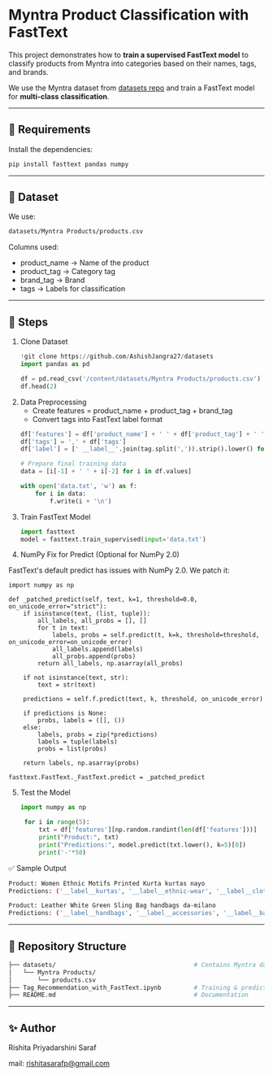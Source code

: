 # Myntra Product Classification with FastText

This project demonstrates how to **train a supervised FastText model** to classify products from Myntra into categories based on their names, tags, and brands.  

We use the Myntra dataset from [datasets repo](https://github.com/AshishJangra27/datasets) and train a FastText model for **multi-class classification**.

---

## 📌 Requirements
Install the dependencies:
```python
pip install fasttext pandas numpy
```
---

## 📂 Dataset
We use:
```bash
datasets/Myntra Products/products.csv
```
Columns used:

- product_name → Name of the product
- product_tag → Category tag
- brand_tag → Brand
- tags → Labels for classification

---

## 🚀 Steps
1. Clone Dataset
    ```python
    !git clone https://github.com/AshishJangra27/datasets
    import pandas as pd
    
    df = pd.read_csv('/content/datasets/Myntra Products/products.csv')
    df.head(2)
    ```
2. Data Preprocessing
   - Create features = product_name + product_tag + brand_tag
   - Convert tags into FastText label format
    ```python
    df['features'] = df['product_name'] + ' ' + df['product_tag'] + ' ' + df['brand_tag']
    df['tags'] = ',' + df['tags']
    df['label'] = [' __label__'.join(tag.split(',')).strip().lower() for tag in df['tags']]
    
    # Prepare final training data
    data = [i[-1] + ' ' + i[-2] for i in df.values]
    
    with open('data.txt', 'w') as f:
        for i in data:
            f.write(i + '\n')
    ```
3. Train FastText Model
    ```python
    import fasttext
    model = fasttext.train_supervised(input='data.txt')
    ```
4. NumPy Fix for Predict (Optional for NumPy 2.0)

FastText's default predict has issues with NumPy 2.0.
We patch it:
    
    import numpy as np
    
    def _patched_predict(self, text, k=1, threshold=0.0, on_unicode_error="strict"):
        if isinstance(text, (list, tuple)):
            all_labels, all_probs = [], []
            for t in text:
                labels, probs = self.predict(t, k=k, threshold=threshold, on_unicode_error=on_unicode_error)
                all_labels.append(labels)
                all_probs.append(probs)
            return all_labels, np.asarray(all_probs)
    
        if not isinstance(text, str):
            text = str(text)
    
        predictions = self.f.predict(text, k, threshold, on_unicode_error)
    
        if predictions is None:
            probs, labels = ([], ())
        else:
            labels, probs = zip(*predictions)
            labels = tuple(labels)
            probs = list(probs)
    
        return labels, np.asarray(probs)
    
    fasttext.FastText._FastText.predict = _patched_predict

5. Test the Model
   ```python
   import numpy as np

    for i in range(5):
        txt = df['features'][np.random.randint(len(df['features']))]
        print("Product:", txt)
        print("Predictions:", model.predict(txt.lower(), k=5)[0])
        print('-'*50)

   ```

✅ Sample Output
  ```bash
  Product: Women Ethnic Motifs Printed Kurta kurtas nayo
  Predictions: ('__label__kurtas', '__label__ethnic-wear', '__label__clothing', '__label__indianwear', '__label__fashion')
  
  Product: Leather White Green Sling Bag handbags da-milano
  Predictions: ('__label__handbags', '__label__accessories', '__label__bags', '__label__leather', '__label__fashion')
  ```
---

## 📂 Repository Structure
```bash
├── datasets/                                      # Contains Myntra dataset
│   └── Myntra Products/
│       └── products.csv
├── Tag_Recommendation_with_FastText.ipynb         # Training & prediction script
├── README.md                                      # Documentation
```
---

## ✨ Author

Rishita Priyadarshini Saraf

mail: rishitasarafp@gmail.com
